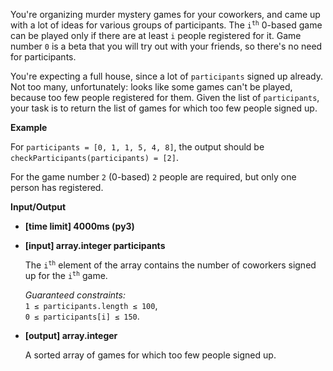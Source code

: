 <div class="markdown"><p>You're organizing murder mystery games for your coworkers, and came up with a lot of ideas for various groups of participants. The <code>i<sup>th</sup></code> 0-based game can be played only if there are at least <code>i</code> people registered for it. Game number <code>0</code> is a beta that you will try out with your friends, so there's no need for participants.</p>
<p>You're expecting a full house, since a lot of <code>participants</code> signed up already. Not too many, unfortunately: looks like some games can't be played, because too few people registered for them. Given the list of <code>participants</code>, your task is to return the list of games for which too few people signed up.</p>
<p><strong>Example</strong></p>
<p>For <code>participants = [0, 1, 1, 5, 4, 8]</code>, the output should be<br>
<code>checkParticipants(participants) = [2]</code>.</p>
<p>For the game number <code>2</code> (0-based) <code>2</code> people are required, but only one person has registered.</p>
<p><strong>Input/Output</strong></p>
<ul>
<li><strong>[time limit] 4000ms (py3)</strong></li>
</ul>
<ul>
<li>
<p><strong>[input] array.integer participants</strong></p>
<p>The <code>i<sup>th</sup></code> element of the array contains the number of coworkers signed up for the <code>i<sup>th</sup></code> game.</p>
<p><em>Guaranteed constraints:</em><br>
<code>1 ≤ participants.length ≤ 100</code>,<br>
<code>0 ≤ participants[i] ≤ 150</code>.</p>
</li>
<li>
<p><strong>[output] array.integer</strong></p>
<p>A sorted array of games for which too few people signed up.</p>
</li>
</ul>
</div>